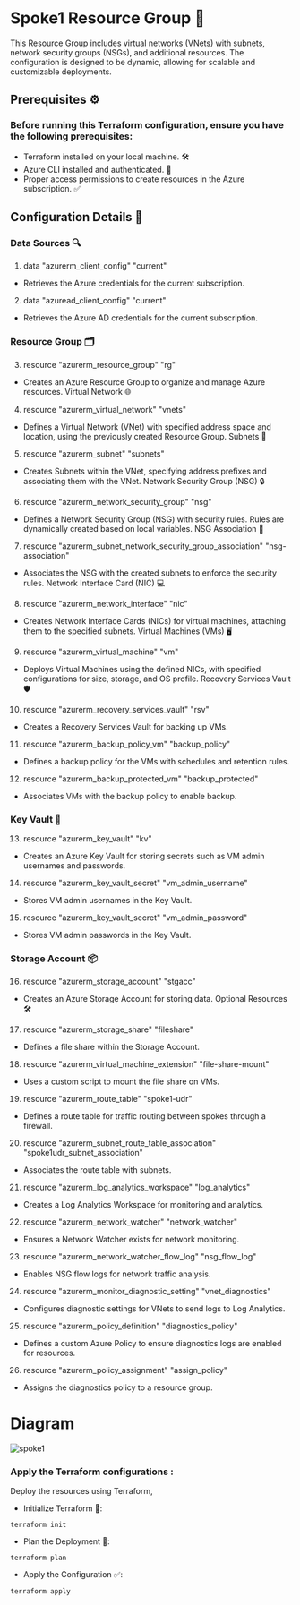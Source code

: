 # Spoke1 Resource Group 🏢
This Resource Group includes virtual networks (VNets) with subnets, network security groups (NSGs), and additional resources. The configuration is designed to be dynamic, allowing for scalable and customizable deployments.

## Prerequisites ⚙️
### Before running this Terraform configuration, ensure you have the following prerequisites:

- Terraform installed on your local machine. 🛠️
- Azure CLI installed and authenticated. 🔑
- Proper access permissions to create resources in the Azure subscription. ✅
## Configuration Details 📝
### Data Sources 🔍
1. data "azurerm_client_config" "current"
- Retrieves the Azure credentials for the current subscription.

2. data "azuread_client_config" "current"
- Retrieves the Azure AD credentials for the current subscription.

### Resource Group 🗂️
3. resource "azurerm_resource_group" "rg"
- Creates an Azure Resource Group to organize and manage Azure resources.
Virtual Network 🌐
4. resource "azurerm_virtual_network" "vnets"
- Defines a Virtual Network (VNet) with specified address space and location, using the previously created Resource Group.
Subnets 🧩
5. resource "azurerm_subnet" "subnets"
- Creates Subnets within the VNet, specifying address prefixes and associating them with the VNet.
Network Security Group (NSG) 🔒
6. resource "azurerm_network_security_group" "nsg"
- Defines a Network Security Group (NSG) with security rules. Rules are dynamically created based on local variables.
NSG Association 🔗
7. resource "azurerm_subnet_network_security_group_association" "nsg-association"
- Associates the NSG with the created subnets to enforce the security rules.
Network Interface Card (NIC) 💻
8. resource "azurerm_network_interface" "nic"
- Creates Network Interface Cards (NICs) for virtual machines, attaching them to the specified subnets.
Virtual Machines (VMs) 🖥️
9. resource "azurerm_virtual_machine" "vm"
- Deploys Virtual Machines using the defined NICs, with specified configurations for size, storage, and OS profile.
Recovery Services Vault 🛡️
10. resource "azurerm_recovery_services_vault" "rsv"
- Creates a Recovery Services Vault for backing up VMs.

11. resource "azurerm_backup_policy_vm" "backup_policy"
- Defines a backup policy for the VMs with schedules and retention rules.

12. resource "azurerm_backup_protected_vm" "backup_protected"
- Associates VMs with the backup policy to enable backup.

### Key Vault 🔑
13. resource "azurerm_key_vault" "kv"
- Creates an Azure Key Vault for storing secrets such as VM admin usernames and passwords.

14. resource "azurerm_key_vault_secret" "vm_admin_username"
- Stores VM admin usernames in the Key Vault.

15. resource "azurerm_key_vault_secret" "vm_admin_password"
- Stores VM admin passwords in the Key Vault.

### Storage Account 📦
16. resource "azurerm_storage_account" "stgacc"
- Creates an Azure Storage Account for storing data.
Optional Resources 🛠️
17. resource "azurerm_storage_share" "fileshare"
- Defines a file share within the Storage Account.

18. resource "azurerm_virtual_machine_extension" "file-share-mount"
- Uses a custom script to mount the file share on VMs.

19. resource "azurerm_route_table" "spoke1-udr"
- Defines a route table for traffic routing between spokes through a firewall.

20. resource "azurerm_subnet_route_table_association" "spoke1udr_subnet_association"
- Associates the route table with subnets.

21. resource "azurerm_log_analytics_workspace" "log_analytics"
- Creates a Log Analytics Workspace for monitoring and analytics.

22. resource "azurerm_network_watcher" "network_watcher"
- Ensures a Network Watcher exists for network monitoring.

23. resource "azurerm_network_watcher_flow_log" "nsg_flow_log"
- Enables NSG flow logs for network traffic analysis.

24. resource "azurerm_monitor_diagnostic_setting" "vnet_diagnostics"
- Configures diagnostic settings for VNets to send logs to Log Analytics.

25. resource "azurerm_policy_definition" "diagnostics_policy"
- Defines a custom Azure Policy to ensure diagnostics logs are enabled for resources.

26. resource "azurerm_policy_assignment" "assign_policy"
- Assigns the diagnostics policy to a resource group.



# Diagram

![spoke1](https://github.com/user-attachments/assets/7bed7c30-e4a1-4efc-946e-138cdf9a8c77)
### Apply the Terraform configurations :
Deploy the resources using Terraform,
- Initialize Terraform 🔄:
```
terraform init
```
- Plan the Deployment 📝:

```
terraform plan 
```
- Apply the Configuration ✅:
```
terraform apply 
```